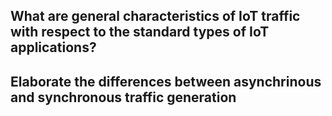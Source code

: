## What are general characteristics of IoT traffic with respect to the standard types of IoT applications?
## Elaborate the differences between asynchrinous and synchronous traffic generation